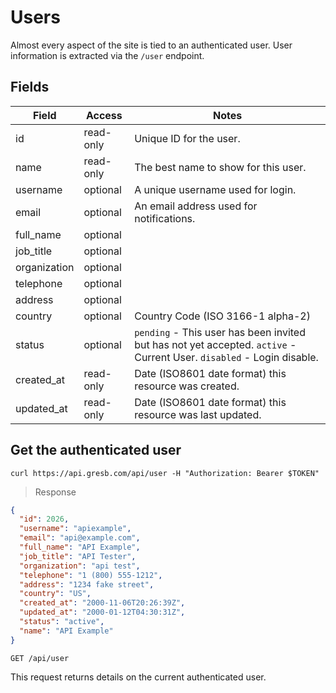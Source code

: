 # Users

Almost every aspect of the site is tied to an authenticated user. User information is extracted via the `/user` endpoint.

## Fields
|Field|Access|Notes|
|--- |--- |--- |
|id|read-only|Unique ID for the user.|
|name|read-only|The best name to show for this user.|
|username|optional|A unique username used for login.|
|email|optional|An email address used for notifications.|
|full_name|optional||
|job_title|optional||
|organization|optional||
|telephone|optional||
|address|optional||
|country|optional|Country Code (ISO 3166-1 alpha-2)|
|status|optional|`pending` - This user has been invited but has not yet accepted. `active` - Current User. `disabled` - Login disable.|
|created_at|read-only|Date (ISO8601 date format) this resource was created.|
|updated_at|read-only|Date (ISO8601 date format) this resource was last updated.|

## Get the authenticated user

```shell
curl https://api.gresb.com/api/user -H "Authorization: Bearer $TOKEN"
```

> Response

```json
{
  "id": 2026,
  "username": "apiexample",
  "email": "api@example.com",
  "full_name": "API Example",
  "job_title": "API Tester",
  "organization": "api test",
  "telephone": "1 (800) 555-1212",
  "address": "1234 fake street",
  "country": "US",
  "created_at": "2000-11-06T20:26:39Z",
  "updated_at": "2000-01-12T04:30:31Z",
  "status": "active",
  "name": "API Example"
}
```

`GET /api/user`

This request returns details on the current authenticated user.
